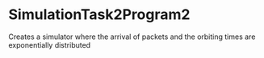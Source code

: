 # SimulationTask2Program2
Creates a simulator where the arrival of packets and the orbiting times are exponentially distributed
